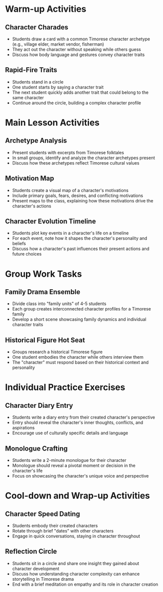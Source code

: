 # Warm-up Activities

## Character Charades
- Students draw a card with a common Timorese character archetype (e.g., village elder, market vendor, fisherman)
- They act out the character without speaking while others guess
- Discuss how body language and gestures convey character traits

## Rapid-Fire Traits
- Students stand in a circle
- One student starts by saying a character trait
- The next student quickly adds another trait that could belong to the same character
- Continue around the circle, building a complex character profile

# Main Lesson Activities

## Archetype Analysis
- Present students with excerpts from Timorese folktales
- In small groups, identify and analyze the character archetypes present
- Discuss how these archetypes reflect Timorese cultural values

## Motivation Map
- Students create a visual map of a character's motivations
- Include primary goals, fears, desires, and conflicting motivations
- Present maps to the class, explaining how these motivations drive the character's actions

## Character Evolution Timeline
- Students plot key events in a character's life on a timeline
- For each event, note how it shapes the character's personality and beliefs
- Discuss how a character's past influences their present actions and future choices

# Group Work Tasks

## Family Drama Ensemble
- Divide class into "family units" of 4-5 students
- Each group creates interconnected character profiles for a Timorese family
- Develop a short scene showcasing family dynamics and individual character traits

## Historical Figure Hot Seat
- Groups research a historical Timorese figure
- One student embodies the character while others interview them
- The "character" must respond based on their historical context and personality

# Individual Practice Exercises

## Character Diary Entry
- Students write a diary entry from their created character's perspective
- Entry should reveal the character's inner thoughts, conflicts, and aspirations
- Encourage use of culturally specific details and language

## Monologue Crafting
- Students write a 2-minute monologue for their character
- Monologue should reveal a pivotal moment or decision in the character's life
- Focus on showcasing the character's unique voice and perspective

# Cool-down and Wrap-up Activities

## Character Speed Dating
- Students embody their created characters
- Rotate through brief "dates" with other characters
- Engage in quick conversations, staying in character throughout

## Reflection Circle
- Students sit in a circle and share one insight they gained about character development
- Discuss how understanding character complexity can enhance storytelling in Timorese drama
- End with a brief meditation on empathy and its role in character creation